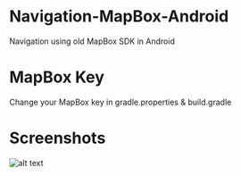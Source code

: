 # Navigation-MapBox-Android
Navigation using old MapBox SDK in Android

# MapBox Key
Change your MapBox key in gradle.properties & build.gradle

# Screenshots 

![alt text](https://github.com/orbitalsonic/Navigation-MapBox-Android/blob/master/Screenshots/Screenshots1.png?raw=true)
